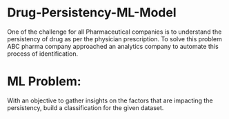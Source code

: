 # Drug-Persistency-ML-Model
One of the challenge for all Pharmaceutical companies is to understand the persistency of drug as per the physician prescription. To solve this problem ABC pharma company approached an analytics company to automate this process of identification.
# ML Problem:
With an objective to gather insights on the factors that are impacting the persistency, build a classification for the given dataset.
